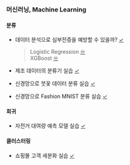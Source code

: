 ### 머신러닝, Machine Learning

#### 분류
- 데이터 분석으로 심부전증을 예방할 수 있을까? [✓](https://colab.research.google.com/drive/1jMNQ_M42PWPjTgUXFVYsDhJ_EZrHE-r-?usp=sharing)

    > Logistic Regression [♾️](https://www.notion.so/Logistic-Regression-24147a380dc8806da9fbdcf88f019824?source=copy_link)  
    > XGBoost [♾️](https://www.notion.so/XGBoost-23a47a380dc88029ab6edd58893e4b2d?source=copy_link)

- 제조 데이터의 분류기 실습 [✓](https://colab.research.google.com/drive/1psSjJE-dBBAcjm8TTavRGFdm4d16p2uu?usp=sharing)

- 신경망으로 붓꽃 데이터 분류 실습 [✓](https://colab.research.google.com/drive/1lIp9Dp8DPE-zCJomEvM9LH0M4Q1VWXrM?usp=sharing)

- 신경망으로 Fashion MNIST 분류 실습 [✓](https://colab.research.google.com/drive/1agBvTolSz0n4pK5D9Ifi5-gb7RIJHZJm?usp=sharing)

#### 회귀
- 자전거 대여량 예측 모델 실습 [✓](https://colab.research.google.com/drive/1lrr4daPLfzf5NhYJnXahFp0aeBFcGU5X?usp=sharing)

#### 클러스터링
- 쇼핑몰 고객 세분화 실습 [✓](https://colab.research.google.com/drive/1_-m0XuWwtlPOuUBJr0_OZOSzKr1somgI?usp=sharing)